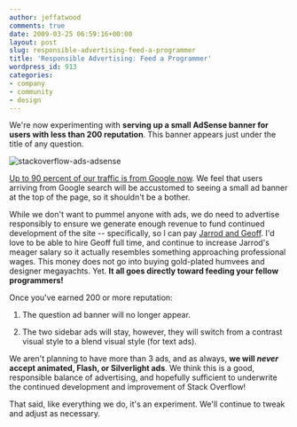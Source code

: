 ```yaml
---
author: jeffatwood
comments: true
date: 2009-03-25 06:59:16+00:00
layout: post
slug: responsible-advertising-feed-a-programmer
title: 'Responsible Advertising: Feed a Programmer'
wordpress_id: 913
categories:
- company
- community
- design
---
```



We're now experimenting with **serving up a small AdSense banner for users with less than 200 reputation**. This banner appears just under the title of any question.



![stackoverflow-ads-adsense](/blog/images/wordpress/stackoverflow-ads-adsense.png)



[Up to 90 percent of our traffic is from Google now](http://www.codinghorror.com/blog/archives/001224.html). We feel that users arriving from Google search will be accustomed to seeing a small ad banner at the top of the page, so it shouldn't be a bother.



While we don't want to pummel anyone with ads, we do need to advertise responsibly to ensure we generate enough revenue to fund continued development of the site -- specifically, so I can pay [Jarrod and Geoff](http://stackoverflow.com/about). I'd love to be able to hire Geoff full time, and continue to increase Jarrod's meager salary so it actually resembles something approaching professional wages. This money does not go into buying gold-plated humvees and designer megayachts. Yet. **It all goes directly toward feeding your fellow programmers!**






Once you've earned 200 or more reputation:







  1. The question ad banner will no longer appear.

  2. The two sidebar ads will stay, however, they will switch from a contrast visual style to a blend visual style (for text ads).




We aren't planning to have more than 3 ads, and as always, **we will _never_ accept animated, Flash, or Silverlight ads**. We think this is a good, responsible balance of advertising, and hopefully sufficient to underwrite the continued development and improvement of Stack Overflow!



That said, like everything we do, it's an experiment. We'll continue to tweak and adjust as necessary.

